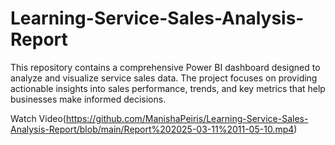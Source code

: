 # Learning-Service-Sales-Analysis-Report
This repository contains a comprehensive Power BI dashboard designed to analyze and visualize service sales data. The project focuses on providing actionable insights into sales performance, trends, and key metrics that help businesses make informed decisions. 


Watch Video(https://github.com/ManishaPeiris/Learning-Service-Sales-Analysis-Report/blob/main/Report%202025-03-11%2011-05-10.mp4)
